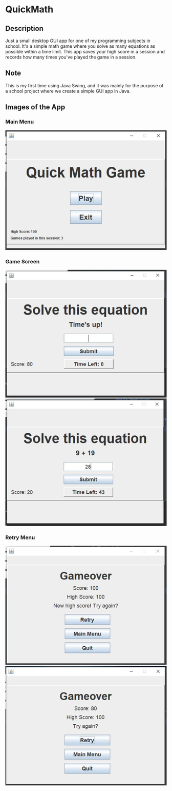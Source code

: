 # QuickMath

## Description

Just a small desktop GUI app for one of my programming subjects in school. It's a simple math game where you solve as many equations as possible within a time limit. This app saves your high score in a session and records how many times you've played the game in a session.

## Note

This is my first time using Java Swing, and it was mainly for the purpose of a school project where we create a simple GUI app in Java.

## Images of the App

### Main Menu

![](images/MainMenu.JPG)

### Game Screen

![](images/GameScreen.JPG)
![](images/GameScreen2.JPG)

### Retry Menu

![](images/RetryMenu.JPG)
![](images/RetryMenu2.JPG)
